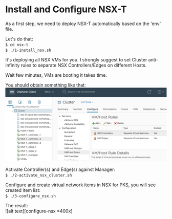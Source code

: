 # Install and Configure NSX-T

As a first step, we need to deploy NSX-T automatically based on the 'env' file.

Let's do that:\
`$ cd nsx-t`\
`$ ./1-install_nsx.sh`

It's deploying all NSX VMs for you. I strongly suggest to set Cluster anti-infinity rules to separate NSX Controllers/Edges on different Hosts.

Wait few minutes, VMs are booting it takes time.

You should obtain something like that:\
![alt text][vcsa-nsx]

Activate Controller(s) and Edge(s) against Manager:\
`$ ./2-activate_nsx_cluster.sh`

Configure and create virtual network items in NSX for PKS, you will see created item list:\
`$ ./3-configure_nsx.sh`

The result:\
![alt text][configure-nsx =400x]


[vcsa-nsx]: img/vcsa-nsx.png "VCSA NSX"
[configure-nsx]: img/configure-nsx.png "VCSA NSX"
